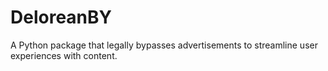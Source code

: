 # DeloreanBY
A Python package that legally bypasses advertisements to streamline user experiences with content.

